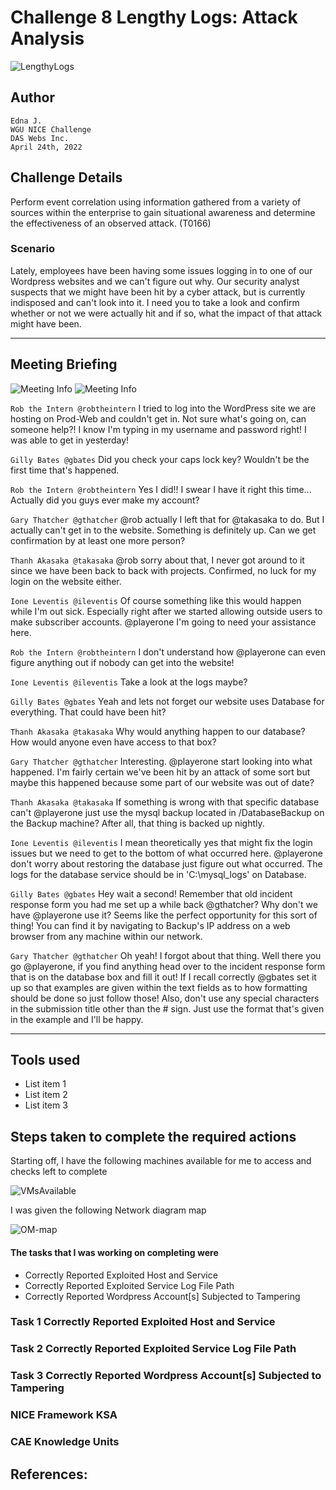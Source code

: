 # Challenge 8 Lengthy Logs: Attack Analysis

![LengthyLogs](../Event/NICE8.png)

## Author
    Edna J.
    WGU NICE Challenge
    DAS Webs Inc.
    April 24th, 2022

## Challenge Details
Perform event correlation using information gathered from a variety of sources within the enterprise to gain situational awareness and determine the effectiveness of an observed attack. (T0166)

### Scenario
Lately, employees have been having some issues logging in to one of our Wordpress websites and we can't figure out why. Our security analyst suspects that we might have been hit by a cyber attack, but is currently indisposed and can't look into it. I need you to take a look and confirm whether or not we were actually hit and if so, what the impact of that attack might have been.

-----
## Meeting Briefing

![Meeting Info](./images/Meeting1.PNG)
![Meeting Info](./images/Meeting2.PNG)

`Rob the Intern @robtheintern`
I tried to log into the WordPress site we are hosting on Prod-Web and couldn't get in. Not sure what's going on, can someone help?! I know I'm typing in my username and password right! I was able to get in yesterday!

`Gilly Bates @gbates`
Did you check your caps lock key? Wouldn't be the first time that's happened.

`Rob the Intern @robtheintern`
Yes I did!! I swear I have it right this time... Actually did you guys ever make my account?

`Gary Thatcher @gthatcher`
@rob actually I left that for @takasaka to do. But I actually can't get in to the website. Something is definitely up. Can we get confirmation by at least one more person?

`Thanh Akasaka @takasaka`
@rob sorry about that, I never got around to it since we have been back to back with projects. Confirmed, no luck for my login on the website either.

`Ione Leventis @ileventis`
Of course something like this would happen while I'm out sick. Especially right after we started allowing outside users to make subscriber accounts. @playerone I'm going to need your assistance here.

`Rob the Intern @robtheintern`
I don't understand how @playerone can even figure anything out if nobody can get into the website!

`Ione Leventis @ileventis`
Take a look at the logs maybe?

`Gilly Bates @gbates`
Yeah and lets not forget our website uses Database for everything. That could have been hit?

`Thanh Akasaka @takasaka`
Why would anything happen to our database? How would anyone even have access to that box?

`Gary Thatcher @gthatcher`
Interesting. @playerone start looking into what happened. I'm fairly certain we've been hit by an attack of some sort but maybe this happened because some part of our website was out of date?

`Thanh Akasaka @takasaka`
If something is wrong with that specific database can't @playerone just use the mysql backup located in /DatabaseBackup on the Backup machine? After all, that thing is backed up nightly.

`Ione Leventis @ileventis`
I mean theoretically yes that might fix the login issues but we need to get to the bottom of what occurred here. @playerone don't worry about restoring the database just figure out what occurred. The logs for the database service should be in 'C:\mysql_logs\' on Database.

`Gilly Bates @gbates`
Hey wait a second! Remember that old incident response form you had me set up a while back @gthatcher? Why don't we have @playerone use it? Seems like the perfect opportunity for this sort of thing! You can find it by navigating to Backup's IP address on a web browser from any machine within our network.

`Gary Thatcher @gthatcher`
Oh yeah! I forgot about that thing. Well there you go @playerone, if you find anything head over to the incident response form that is on the database box and fill it out! If I recall correctly @gbates set it up so that examples are given within the text fields as to how formatting should be done so just follow those! Also, don't use any special characters in the submission title other than the # sign. Just use the format that's given in the example and I'll be happy.


---
## Tools used

 - List item 1
 - List item 2
 - List item 3


## Steps taken to complete the required actions

Starting off, I have the following machines available for me to access and checks left to complete

![VMsAvailable](./images/VMs-available.PNG)

I was given the following Network diagram map

![OM-map](./images/OM2-map.jpg)

#### The tasks that I was working on completing were
 - Correctly Reported Exploited Host and Service
 - Correctly Reported Exploited Service Log File Path
 - Correctly Reported Wordpress Account[s] Subjected to Tampering


### Task 1 Correctly Reported Exploited Host and Service

### Task 2 Correctly Reported Exploited Service Log File Path

### Task 3 Correctly Reported Wordpress Account[s] Subjected to Tampering 




### NICE Framework KSA


### CAE Knowledge Units


## References:

